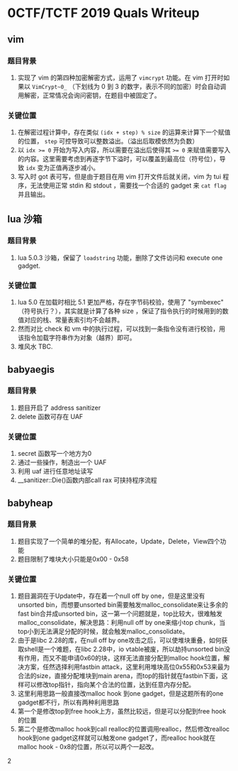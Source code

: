 # 0CTF/TCTF 2019 Quals Writeup

## vim

### 题目背景

1. 实现了 vim 的第四种加密解密方式，运用了 `vimcrypt` 功能。在 vim 打开时如果以 `VimCrypt~0_` （下划线为 0 到 3 的数字，表示不同的加密）时会自动调用解密，正常情况会询问密钥，在题目中被固定了。

### 关键位置

1. 在解密过程计算中，存在类似 `(idx + step) % size` 的运算来计算下一个赋值的位置， `step` 可控导致可以整数溢出。（溢出后取模依然为负数）
2. 以 `idx >= 0` 开始为写入内容，所以需要在溢出后使得其 `>= 0` 来赋值需要写入的内容。这里需要考虑到再逐字节下溢时，可以覆盖到最高位（符号位），导致 `idx` 变为正值再逐步减小。
3. 写入时 got 表可写，但是由于题目在用 vim 打开文件后就关闭，vim 为 tui 程序，无法使用正常 stdin 和 stdout ，需要找一个合适的 gadget 来 `cat flag` 并且输出。

## lua 沙箱

### 题目背景

1. lua 5.0.3 沙箱，保留了 `loadstring` 功能，删除了文件访问和 execute one gadget.

### 关键位置

1. lua 5.0 在加载时相比 5.1 更加严格，存在字节码校验，使用了 "symbexec" （符号执行？），其实就是计算了各种 size ，保证了指令执行的时候用到的数值对应的栈、常量表索引均不会越界。
2. 然而对比 check 和 vm 中的执行过程，可以找到一条指令没有进行校验，用该指令加载字符串作为对象（越界）即可。
3. 堆风水 TBC.

## babyaegis

### 题目背景

1. 题目开启了 address sanitizer
2. delete 函数可存在 UAF

### 关键位置
1. secret 函数写一个地方为0
2. 通过一些操作，制造出一个 UAF
3. 利用 uaf 进行任意地址读写
4. __sanitizer::Die()函数内部call rax 可挟持程序流程 



## babyheap

### 题目背景

1. 题目实现了一个简单的堆分配，有Allocate，Update，Delete，View四个功能
2. 题目限制了堆块大小只能是0x00 - 0x58

### 关键位置

1. 题目漏洞在于Update中，存在着一个null off by one，但是这里没有unsorted bin，而想要unsorted bin需要触发malloc_consolidate来让多余的fast bin合并成unsorted bin，这一第一个问题就是，top比较大，很难触发malloc_consolidate，解决思路：利用null off by one来缩小top chunk，当top小到无法满足分配的时候，就会触发malloc_consolidate。
2. 由于是libc 2.28的库，在null off by one攻击之后，可以使堆块重叠，如何获取shell是一个难题，在libc 2.28中，io vtable被废，所以劫持unsorted bin没有作用，而又不能申请0x60的块，这样无法直接分配到malloc hook位置，解决方案，任然选择利用fastbin attack，这里利用堆块高位0x55和0x53来最为合法的size，直接分配堆块到main arena，而top的指针就在fastbin下面，这样可以修改top指针，指向某个合法的位置，达到任意内存分配。
3. 这里利用思路一般直接改malloc hook 到one gadget，但是这题所有的one gadget都不行，所以有两种利用思路
4. 第一个是修改top到free hook上方，虽然比较远，但是可以分配到free hook的位置
5. 第二个是修改malloc hook到call realloc的位置调用realloc，然后修改realloc hook到one gadget这样就可以触发one gadget了，而realloc hook就在malloc hook - 0x8的位置，所以可以两个一起改。

2
